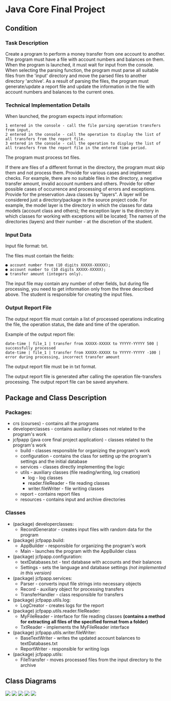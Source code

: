 # Java Core Final Project
## Condition
### Task Description
Create a program to perform a money transfer from one account to another.
The program must have a file with account numbers and balances
on them. When the program is launched, it must wait for input from the console.
When selecting the parsing function, the program must parse all suitable files from
the 'input' directory and move the parsed files to another directory 'archive'. As a
result of parsing the files, the program must generate/update a report file and
update the information in the file with account numbers and balances to the current ones.
### Technical Implementation Details
When launched, the program expects input information:

    1 entered in the console - call the file parsing operation transfers from input,
    2 entered in the console - call the operation to display the list of all transfers from the report file.
    3 entered in the console - call the operation to display the list of all transfers from the report file in the entered time period.

The program must process txt files.

If there are files of a different format in the directory, the program must skip them and not
process them. Provide for various cases and implement checks.
For example, there are no suitable files in the directory, a negative transfer amount,
invalid account numbers and others. Provide for other possible
cases of occurrence and processing of errors and exceptions. Provide for the preservation
Java classes by "layers". A layer will be considered just a directory/package in the source
project code. For example, the model layer is the directory in which the classes for
data models (account class and others); the exception layer is the directory in which
classes for working with exceptions will be located; The names of the directories (layers) and their
number - at the discretion of the student.
### Input Data
Input file format: txt.

The files must contain the fields:

    ● account number from (10 digits XXXXX-XXXXX);
    ● account number to (10 digits XXXXX-XXXXX);
    ● transfer amount (integers only).
The input file may contain any number of other fields, but during
file processing, you need to get information only from the three described above.
The student is responsible for creating the input files.

### Output Report File
The output report file must contain a list of processed operations indicating
the file, the operation status, the date and time of the operation.

Example of the output report file:

    date-time | file_1 | transfer from XXXXX-XXXXX to YYYYY-YYYYY 500 | successfully processed
    date-time | file_1 | transfer from XXXXX-XXXXX to YYYYY-YYYYY -100 | error during processing, incorrect transfer amount
    
The output report file must be in txt format.

The output report file is generated after calling the operation
file-transfers processing. The output report file can be saved anywhere.

## Package and Class Description
### Packages:
- crs (courses) - contains all the programs
- developerclasses - contains auxiliary classes not related to the program's work
- jcfpapp (java core final project application) - classes related to the program's work
    - build - classes responsible for organizing the program's work
    - configuration - contains the class for setting up the program's settings and the initial database
    - services - classes directly implementing the logic
    - utils - auxiliary classes (file reading/writing, log creation)
        - log - log classes
        - reader.fileReader - file reading classes
        - writer.fileWriter - file writing classes
    - report - contains report files
    - resources - contains input and archive directories
### Classes
- (package) developerclasses:
    - RecordGenerator - creates input files with random data for the program
- (package) jcfpapp.build:
    - AppBuilder - responsible for organizing the program's work
    - Main - launches the program with the AppBuilder class
- (package) jcfpapp.configuration:
    - textDatabases.txt - text database with accounts and their balances
    - Settings - sets the language and database settings *(not implemented in this version)*
- (package) jcfpapp.services:
    - Parser - converts input file strings into necessary objects
    - Record - auxiliary object for processing transfers
    - TransferHandler - class responsible for transfers
- (package) jcfpapp.utils.log:
    - LogCreator - creates logs for the report
- (package) jcfpapp.utils.reader.fileReader:
    - MyFileReader - interface for file reading classes **(contains a method for extracting all files of the specified format from a folder)**
    - TxtReader - implements the MyFileReader interface
- (package) jcfpapp.utils.writer.fileWriter:
    - BaseTextWriter - writes the updated account balances to textDatabases.txt
    - ReportWriter - responsible for writing logs
- (package) jcfpapp.utils:
    - FileTransfer - moves processed files from the input directory to the archive
## Class Diagrams
![](2024-06-11_22-56-17.png)
![](2024-06-11_22-51-30.png)
![](2024-06-11_22-51-44.png)
![](2024-06-11_22-51-57.png)
![](2024-06-11_22-50-53.png)
